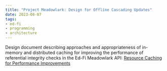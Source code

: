 ```yaml
---
title: "Project Meadowlark: Design for Offline Cascading Updates"
date: 2023-08-07
tags:
- ed-fi
- programming
- architecture
---
```


Design document describing approaches and appropriateness of in-memory and
distributed caching for improving the performance of referential integrity
checks in the Ed-Fi Meadowlark API: [Resource Caching for Performance
Improvements](https://github.com/Ed-Fi-Exchange-OSS/Meadowlark/blob/main/docs/design/caching/README.md)
<!-- truncate -->
